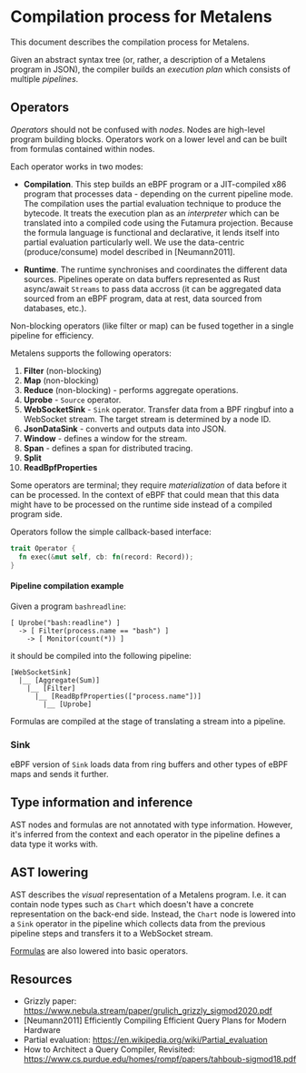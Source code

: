 # Compilation process for Metalens

This document describes the compilation process for Metalens.

Given an abstract syntax tree (or, rather, a description of a Metalens program in JSON),
the compiler builds an _execution plan_ which consists of multiple _pipelines_.

## Operators

_Operators_ should not be confused with _nodes_. Nodes are high-level program building blocks.
Operators work on a lower level and can be built from formulas contained within nodes.

Each operator works in two modes:

- **Compilation**. This step builds an eBPF program or a JIT-compiled x86 program that processes data - depending
  on the current pipeline mode. The compilation uses the partial evaluation technique to produce the bytecode.
  It treats the execution plan as an _interpreter_ which can be translated into a compiled code using the Futamura projection.
  Because the formula language is functional and declarative, it lends itself into partial evaluation particularly well.
  We use the data-centric (produce/consume) model described in [Neumann2011].

- **Runtime**. The runtime synchronises and coordinates the different data sources.
  Pipelines operate on data buffers represented as Rust async/await `Streams` to pass data accross
  (it can be aggregated data sourced from an eBPF program, data at rest, data sourced from databases, etc.).

Non-blocking operators (like filter or map) can be fused together in a single pipeline for efficiency.

Metalens supports the following operators:

1. **Filter** (non-blocking)
1. **Map** (non-blocking)
1. **Reduce** (non-blocking) - performs aggregate operations.
1. **Uprobe** - `Source` operator.
1. **WebSocketSink** - `Sink` operator. Transfer data from a BPF ringbuf into a WebSocket stream. The target stream is determined by a node ID.
1. **JsonDataSink** - converts and outputs data into JSON.
1. **Window** - defines a window for the stream.
1. **Span** - defines a span for distributed tracing.
1. **Split**
1. **ReadBpfProperties**

Some operators are terminal; they require _materialization_ of data before it can be processed.
In the context of eBPF that could mean that this data might have to be processed on the runtime side
instead of a compiled program side.

Operators follow the simple callback-based interface:

```rust
trait Operator {
  fn exec(&mut self, cb: fn(record: Record));
}
```

#### Pipeline compilation example

Given a program `bashreadline`:

```
[ Uprobe("bash:readline") ]
  -> [ Filter(process.name == "bash") ]
    -> [ Monitor(count(*)) ]
```

it should be compiled into the following pipeline:

```
[WebSocketSink]
  |__ [Aggregate(Sum)]
    |__ [Filter]
      |__ [ReadBpfProperties(["process.name"])]
        |__ [Uprobe]
```

Formulas are compiled at the stage of translating a stream into a pipeline.

### Sink

eBPF version of `Sink` loads data from ring buffers and other types of eBPF maps and sends it further.

## Type information and inference

AST nodes and formulas are not annotated with type information. However, it's inferred from the context
and each operator in the pipeline defines a data type it works with.

## AST lowering

AST describes the _visual_ representation of a Metalens program. I.e. it can contain node types such as
`Chart` which doesn't have a concrete representation on the back-end side. Instead, the `Chart` node is
lowered into a `Sink` operator in the pipeline which collects data from the previous pipeline steps and
transfers it to a WebSocket stream.

[Formulas](formulas.md) are also lowered into basic operators.

## Resources

- Grizzly paper: https://www.nebula.stream/paper/grulich_grizzly_sigmod2020.pdf
- [Neumann2011] Efficiently Compiling Efficient Query Plans for Modern Hardware
- Partial evaluation: https://en.wikipedia.org/wiki/Partial_evaluation
- How to Architect a Query Compiler, Revisited: https://www.cs.purdue.edu/homes/rompf/papers/tahboub-sigmod18.pdf
